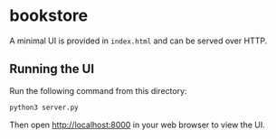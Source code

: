 # bookstore

A minimal UI is provided in `index.html` and can be served over HTTP.

## Running the UI

Run the following command from this directory:

```bash
python3 server.py
```

Then open [http://localhost:8000](http://localhost:8000) in your web browser to view the UI.
